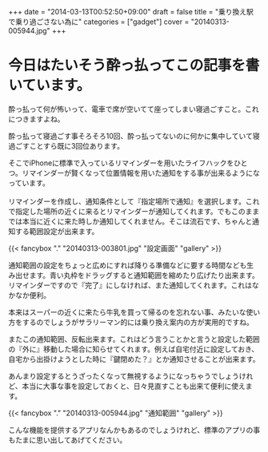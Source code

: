+++
date = "2014-03-13T00:52:50+09:00"
draft = false
title = "乗り換え駅で乗り過ごさない為に"
categories = ["gadget"]
cover = "20140313-005944.jpg"
+++


# 今日はたいそう酔っ払ってこの記事を書いています。

酔っ払って何が怖いって、電車で席が空いてて座ってしまい寝過ごすこと。これにつきますよね。

酔っ払って寝過ごす事そろそろ10回、酔っ払ってないのに何かに集中していて寝過ごすことすら既に3回位あります。

そこでiPhoneに標準で入っているリマインダーを用いたライフハックをひとつ。リマインダーが賢くなって位置情報を用いた通知をする事が出来るようになっています。
<br /><br />
リマインダーを作成し、通知条件として『指定場所で通知』を選択します。これで指定した場所の近くに来るとリマインダーが通知してくれます。でもこのままでは本当に近くに来た時しか通知してくれません。そこは流石です、ちゃんと通知する範囲設定が出来ます。

{{< fancybox "." "20140313-003801.jpg" "設定画面" "gallery" >}}


通知範囲の設定をちょっと広めにすれば降りる準備などに要する時間なども生み出せます。青い丸枠をドラッグすると通知範囲を縮めたり広げたり出来ます。リマインダーですので『完了』にしなければ、また通知してくれます。これはなかなか便利。

本来はスーパーの近くに来たら牛乳を買って帰るのを忘れない事、みたいな使い方をするのでしょうがサラリーマン的には乗り換え案内の方が実用的ですね。

またこの通知範囲、反転出来ます。これはどう言うことかと言うと設定した範囲の『外に』移動した場合に知らせてくれます。例えば自宅付近に設定しておき、自宅から出掛けようとした時に『鍵閉めた？』とか通知させることが出来ます。

あんまり設定するとうざったくなって無視するようになっちゃうでしょうけれど、本当に大事な事を設定しておくと、日々見直すことも出来て便利に使えます。

{{< fancybox "." "20140313-005944.jpg" "通知範囲" "gallery" >}}


こんな機能を提供するアプリなんかもあるのでしょうけれど、標準のアプリの事もたまに思い出してあげてください。<br /><br />
